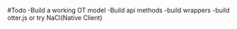 #Todo
-Build a working OT model
-Build api methods
-build wrappers
-build otter.js or try NaCl(Native Client)
